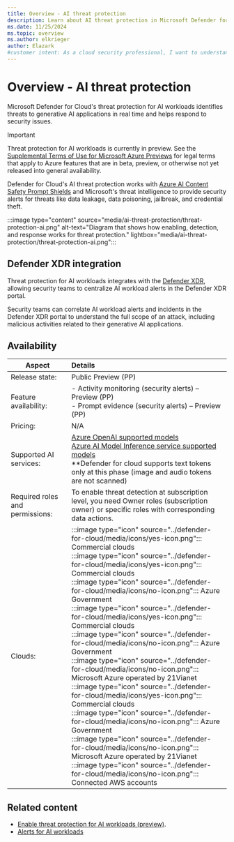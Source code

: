 ```yaml
---
title: Overview - AI threat protection
description: Learn about AI threat protection in Microsoft Defender for Cloud and how it protects your resources from AI threats.
ms.date: 11/25/2024
ms.topic: overview
ms.author: elkrieger
author: Elazark
#customer intent: As a cloud security professional, I want to understand how to secure my generative AI resources using Defender for Cloud's AI security posture management capabilities.
---
```


# Overview - AI threat protection

Microsoft Defender for Cloud's threat protection for AI workloads identifies threats to generative AI applications in real time and helps respond to security issues.

> [!IMPORTANT]
> Threat protection for AI workloads is currently in preview.
> See the [Supplemental Terms of Use for Microsoft Azure Previews](https://azure.microsoft.com/support/legal/preview-supplemental-terms/) for legal terms that apply to Azure features that are in beta, preview, or otherwise not yet released into general availability.

Defender for Cloud's AI threat protection works with [Azure AI Content Safety Prompt Shields](/azure/ai-services/content-safety/concepts/jailbreak-detection) and Microsoft's threat intelligence to provide security alerts for threats like data leakage, data poisoning, jailbreak, and credential theft.

:::image type="content" source="media/ai-threat-protection/threat-protection-ai.png" alt-text="Diagram that shows how enabling, detection, and response works for threat protection." lightbox="media/ai-threat-protection/threat-protection-ai.png":::

## Defender XDR integration

Threat protection for AI workloads integrates with the [Defender XDR](concept-integration-365.md), allowing security teams to centralize AI workload alerts in the Defender XDR portal.

Security teams can correlate AI workload alerts and incidents in the Defender XDR portal to understand the full scope of an attack, including malicious activities related to their generative AI applications.

## Availability

|Aspect|Details|
|----|:----|
|Release state:| Public Preview (PP)|
|Feature availability:|- Activity monitoring (security alerts) – Preview (PP) <br>- Prompt evidence (security alerts) – Preview (PP) |
|Pricing:|N/A|
|Supported AI services:| [Azure OpenAI supported models](/azure/ai-services/openai/overview) <br> [Azure AI Model Inference service supported models](/azure/ai-studio/ai-services/model-inference) <br> **Defender for cloud supports text tokens only at this phase (image and audio tokens are not scanned) |
|Required roles and permissions:|To enable threat detection at subscription level, you need Owner roles (subscription owner) or specific roles with corresponding data actions.|
|Clouds:|:::image type="icon" source="../defender-for-cloud/media/icons/yes-icon.png"::: Commercial clouds <br>:::image type="icon" source="../defender-for-cloud/media/icons/yes-icon.png"::: Commercial clouds <br>:::image type="icon" source="../defender-for-cloud/media/icons/no-icon.png"::: Azure Government <br>:::image type="icon" source="../defender-for-cloud/media/icons/yes-icon.png"::: Commercial clouds <br>:::image type="icon" source="../defender-for-cloud/media/icons/no-icon.png"::: Azure Government <br>:::image type="icon" source="../defender-for-cloud/media/icons/no-icon.png"::: Microsoft Azure operated by 21Vianet <br>:::image type="icon" source="../defender-for-cloud/media/icons/yes-icon.png"::: Commercial clouds <br>:::image type="icon" source="../defender-for-cloud/media/icons/no-icon.png"::: Azure Government <br>:::image type="icon" source="../defender-for-cloud/media/icons/no-icon.png"::: Microsoft Azure operated by 21Vianet <br>:::image type="icon" source="../defender-for-cloud/media/icons/no-icon.png"::: Connected AWS accounts|

## Related content

- [Enable threat protection for AI workloads (preview)](ai-onboarding.md).
- [Alerts for AI workloads](alerts-ai-workloads.md)
